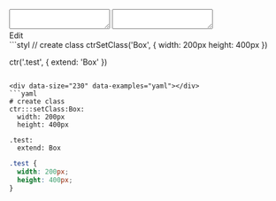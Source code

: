 <!-- gen:false -->

<div data-size="230" class="code-cont" data-example="basic">
    <div class="code">
        <div class="code-wrap">
            <textarea id="stylus"></textarea>
            <textarea id="css"></textarea>
            <div class="edit-code">
                <span>Edit</span>
            </div>
        </div>
    </div>
</div>

<div data-size="230" data-examples="stylus"></div>
```styl
// create class
ctrSetClass('Box', {
  width: 200px
  height: 400px
})

ctr('.test', {
  extend: 'Box'
})
```

<div data-size="230" data-examples="yaml"></div>
```yaml
# create class
ctr:::setClass:Box:
  width: 200px
  height: 400px

.test:
  extend: Box
```


```css
.test {
  width: 200px;
  height: 400px;
}
```
<div class="cf"></div>
